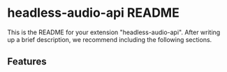 # headless-audio-api README

This is the README for your extension "headless-audio-api". After writing up a brief description, we recommend including the following sections.

## Features
